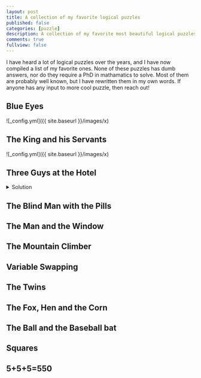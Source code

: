 ```yaml
---
layout: post
title: A collection of my favorite logical puzzles
published: false
categories: [puzzle]
description: A collection of my favorite most beautiful logical puzzles
comments: true
fullview: false
---
```


I have heard a lot of logical puzzles over the years, and I have now compiled a list of my favorite ones. None of these puzzles has dumb answers, nor do they require a PhD in mathamatics to solve. 
Most of them are probably well known, but I have rewritten them in my own words. If anyone has any input to more cool puzzle, then reach out!

## Blue Eyes
![_config.yml]({{ site.baseurl }}/images/x)

## The King and his Servants
![_config.yml]({{ site.baseurl }}/images/x)

## Three Guys at the Hotel

<details>
  <summary>Solution</summary>
    Solution text
</details>

## The Blind Man with the Pills

## The Man and the Window

## The Mountain Climber

## Variable Swapping

## The Twins

## The Fox, Hen and the Corn

## The Ball and the Baseball bat

## Squares

## 5+5+5=550

